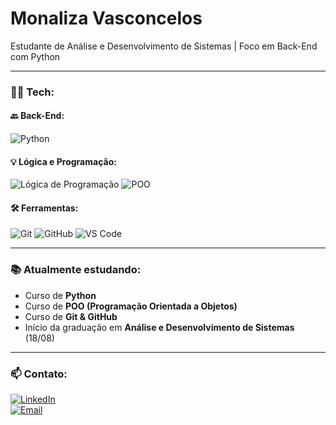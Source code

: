 # Monaliza Vasconcelos

Estudante de Análise e Desenvolvimento de Sistemas | Foco em Back-End com Python

---

### 👩‍💻 Tech:

#### 🔙 Back-End:
![Python](https://img.shields.io/badge/PYTHON-3776AB?style=for-the-badge&logo=python&logoColor=white)

#### 💡 Lógica e Programação:
![Lógica de Programação](https://img.shields.io/badge/LÓGICA%20DE%20PROGRAMAÇÃO-F57C00?style=for-the-badge)
![POO](https://img.shields.io/badge/PROGRAMAÇÃO%20ORIENTADA%20A%20OBJETOS-007ACC?style=for-the-badge)

#### 🛠️ Ferramentas:
![Git](https://img.shields.io/badge/GIT-F05032?style=for-the-badge&logo=git&logoColor=white)
![GitHub](https://img.shields.io/badge/GITHUB-181717?style=for-the-badge&logo=github&logoColor=white)
![VS Code](https://img.shields.io/badge/VISUAL%20STUDIO%20CODE-007ACC?style=for-the-badge&logo=visualstudiocode&logoColor=white)

---

### 📚 Atualmente estudando:

- Curso de **Python**
- Curso de **POO (Programação Orientada a Objetos)**
- Curso de **Git & GitHub**
- Início da graduação em **Análise e Desenvolvimento de Sistemas** (18/08)

---

### 📫 Contato:

[![LinkedIn](https://img.shields.io/badge/LinkedIn-0A66C2?style=for-the-badge&logo=linkedin&logoColor=white)](https://www.linkedin.com/in/seu-linkedin)  
[![Email](https://img.shields.io/badge/E--mail-D14836?style=for-the-badge&logo=gmail&logoColor=white)](mailto:monalizavasconcelos889@gmail.com)
